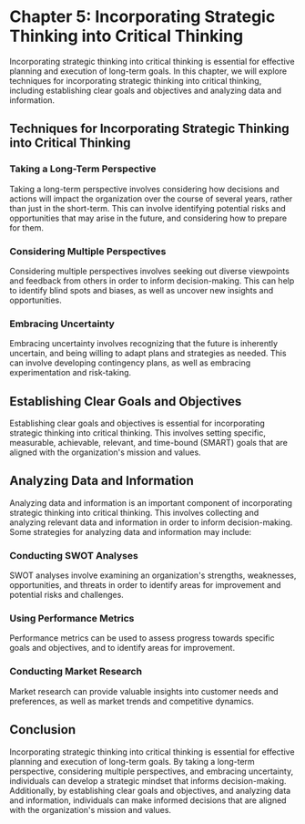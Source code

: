 Chapter 5: Incorporating Strategic Thinking into Critical Thinking
==================================================================

Incorporating strategic thinking into critical thinking is essential for effective planning and execution of long-term goals. In this chapter, we will explore techniques for incorporating strategic thinking into critical thinking, including establishing clear goals and objectives and analyzing data and information.

Techniques for Incorporating Strategic Thinking into Critical Thinking
----------------------------------------------------------------------

### Taking a Long-Term Perspective

Taking a long-term perspective involves considering how decisions and actions will impact the organization over the course of several years, rather than just in the short-term. This can involve identifying potential risks and opportunities that may arise in the future, and considering how to prepare for them.

### Considering Multiple Perspectives

Considering multiple perspectives involves seeking out diverse viewpoints and feedback from others in order to inform decision-making. This can help to identify blind spots and biases, as well as uncover new insights and opportunities.

### Embracing Uncertainty

Embracing uncertainty involves recognizing that the future is inherently uncertain, and being willing to adapt plans and strategies as needed. This can involve developing contingency plans, as well as embracing experimentation and risk-taking.

Establishing Clear Goals and Objectives
---------------------------------------

Establishing clear goals and objectives is essential for incorporating strategic thinking into critical thinking. This involves setting specific, measurable, achievable, relevant, and time-bound (SMART) goals that are aligned with the organization's mission and values.

Analyzing Data and Information
------------------------------

Analyzing data and information is an important component of incorporating strategic thinking into critical thinking. This involves collecting and analyzing relevant data and information in order to inform decision-making. Some strategies for analyzing data and information may include:

### Conducting SWOT Analyses

SWOT analyses involve examining an organization's strengths, weaknesses, opportunities, and threats in order to identify areas for improvement and potential risks and challenges.

### Using Performance Metrics

Performance metrics can be used to assess progress towards specific goals and objectives, and to identify areas for improvement.

### Conducting Market Research

Market research can provide valuable insights into customer needs and preferences, as well as market trends and competitive dynamics.

Conclusion
----------

Incorporating strategic thinking into critical thinking is essential for effective planning and execution of long-term goals. By taking a long-term perspective, considering multiple perspectives, and embracing uncertainty, individuals can develop a strategic mindset that informs decision-making. Additionally, by establishing clear goals and objectives, and analyzing data and information, individuals can make informed decisions that are aligned with the organization's mission and values.
